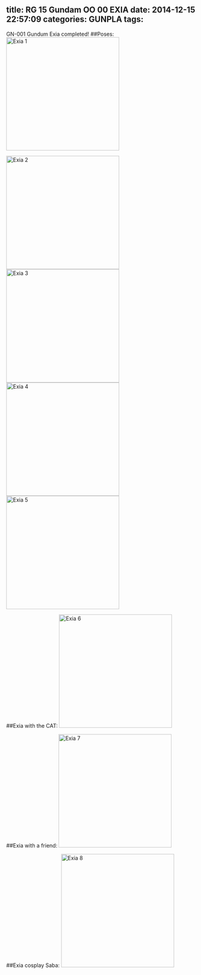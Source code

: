 title: RG 15 Gundam OO 00 EXIA
date: 2014-12-15 22:57:09
categories: GUNPLA
tags:
---
GN-001 Gundum Exia completed!
##Poses:
<img src="/img/gunpla/Exia-1.JPG" width="300" alt="Exia 1" />
<!--more-->
<img src="/img/gunpla/Exia-2.JPG" width="300" alt="Exia 2" />
<img src="/img/gunpla/Exia-3.JPG" width="300" alt="Exia 3" />
<img src="/img/gunpla/Exia-4.JPG" width="300" alt="Exia 4" />
<img src="/img/gunpla/Exia-5.JPG" width="300" alt="Exia 5" />

##Exia with the CAT:
<img src="/img/gunpla/Exia-6.JPG" width="300" alt="Exia 6" />

##Exia with a friend:
<img src="/img/gunpla/Exia-7.JPG" width="300" alt="Exia 7" />

##Exia cosplay Saba:
<img src="/img/gunpla/Exia-8.JPG" width="300" alt="Exia 8" />
